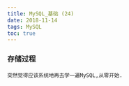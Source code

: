 ```yaml
---
title: MySQL_基础 (24)
date: 2018-11-14
tags: MySQL
toc: true
---
```


### 存储过程
    突然觉得应该系统地再去学一遍MySQL,从零开始.

<!-- more -->

#### 